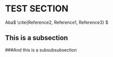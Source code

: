 TEST SECTION
============

Aba$ \cite{Reference2, Reference1, Reference3} $

This is a subsection
--------------------

###And this is a subsubsubsection